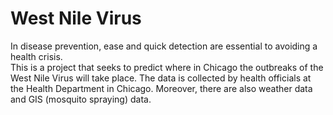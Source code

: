 # West Nile Virus

In disease prevention, ease and quick detection are essential to avoiding a health crisis.  
This is a project that seeks to predict where in Chicago the outbreaks of the West Nile Virus will take place. 
The data is collected by health officials at the Health Department in Chicago. 
Moreover, there are also weather data and GIS (mosquito spraying) data.  
